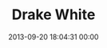 ---
title: "Drake White"
date: 2013-09-20 18:04:31 00:00
permalink: /drake
twitter: ""
likes: [2060]
id: 2071
gravatar: "http://www.gravatar.com/avatar/e7dcc94314a340c6e67c55d678985833"
---